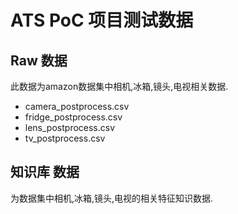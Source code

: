 # ATS PoC 项目测试数据
## Raw 数据
此数据为amazon数据集中相机,冰箱,镜头,电视相关数据.
- camera_postprocess.csv
- fridge_postprocess.csv
- lens_postprocess.csv
- tv_postprocess.csv

## 知识库 数据
为数据集中相机,冰箱,镜头,电视的相关特征知识数据.
